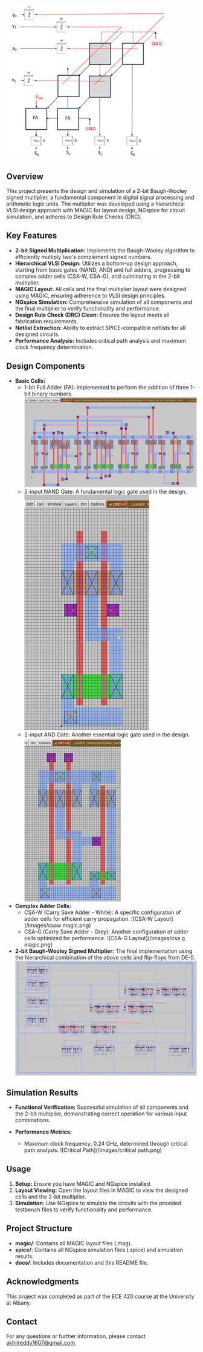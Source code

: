 # ![2-bit Baugh-Wooley Signed Multiplier: VLSI Design and Simulation](/images/layout.png)

## Overview

This project presents the design and simulation of a 2-bit Baugh-Wooley signed multiplier, a fundamental component in digital signal processing and arithmetic logic units. The multiplier was developed using a hierarchical VLSI design approach with MAGIC for layout design, NGspice for circuit simulation, and adheres to Design Rule Checks (DRC).

## Key Features

* **2-bit Signed Multiplication:** Implements the Baugh-Wooley algorithm to efficiently multiply two's complement signed numbers.
* **Hierarchical VLSI Design:** Utilizes a bottom-up design approach, starting from basic gates (NAND, AND) and full adders, progressing to complex adder cells (CSA-W, CSA-G), and culminating in the 2-bit multiplier.
* **MAGIC Layout:** All cells and the final multiplier layout were designed using MAGIC, ensuring adherence to VLSI design principles.
* **NGspice Simulation:** Comprehensive simulation of all components and the final multiplier to verify functionality and performance.
* **Design Rule Check (DRC) Clean:** Ensures the layout meets all fabrication requirements.
* **Netlist Extraction:** Ability to extract SPICE-compatible netlists for all designed circuits.
* **Performance Analysis:** Includes critical path analysis and maximum clock frequency determination.

## Design Components

* **Basic Cells:**
    * 1-bit Full Adder (FA): Implemented to perform the addition of three 1-bit binary numbers.
        ![Full Adder Layout](/images/famagic.jpg)
    * 2-input NAND Gate: A fundamental logic gate used in the design.
        ![NAND Gate Layout](/images/nandmagic.png)
    * 2-input AND Gate: Another essential logic gate used in the design.
        ![AND Gate Layout](/images/andmagic.png)
* **Complex Adder Cells:**
    * CSA-W (Carry Save Adder - White): A specific configuration of adder cells for efficient carry propagation.
        ![CSA-W Layout](/images/csaw magic.png)
    * CSA-G (Carry Save Adder - Grey): Another configuration of adder cells optimized for performance.
        ![CSA-G Layout](/images/csa g magic.png)
* **2-bit Baugh-Wooley Signed Multiplier:** The final implementation using the hierarchical combination of the above cells and flip-flops from DE-5.
    ![Multiplier Layout](/images/mulmagic.png)

## Simulation Results

* **Functional Verification:** Successful simulation of all components and the 2-bit multiplier, demonstrating correct operation for various input combinations.
   
* **Performance Metrics:**
    * Maximum clock frequency: 0.24 GHz, determined through critical path analysis.
        ![Critical Path](/images/critical path.png)

## Usage

1.  **Setup:** Ensure you have MAGIC and NGspice installed.
2.  **Layout Viewing:** Open the layout files in MAGIC to view the designed cells and the 2-bit multiplier.
3.  **Simulation:** Use NGspice to simulate the circuits with the provided testbench files to verify functionality and performance.

## Project Structure

* **magic/**: Contains all MAGIC layout files (.mag).
* **spice/**: Contains all NGspice simulation files (.spice) and simulation results.
* **docs/**: Includes documentation and this README file.

## Acknowledgments

This project was completed as part of the ECE 420 course at the University at Albany.

## Contact

For any questions or further information, please contact akhilreddy1607@gmail.com.
